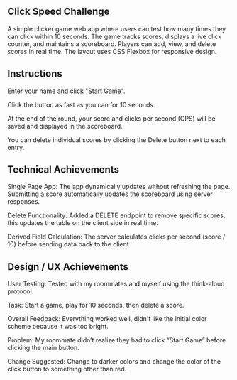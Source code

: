 Click Speed Challenge
---

A simple clicker game web app where users can test how many times they can click within 10 seconds.
The game tracks scores, displays a live click counter, and maintains a scoreboard.
Players can add, view, and delete scores in real time.
The layout uses CSS Flexbox for responsive design.

Instructions
---

Enter your name and click "Start Game".

Click the button as fast as you can for 10 seconds.

At the end of the round, your score and clicks per second (CPS) will be saved and displayed in the scoreboard.

You can delete individual scores by clicking the Delete button next to each entry.

Technical Achievements
---

Single Page App:
The app dynamically updates without refreshing the page. Submitting a score automatically updates the scoreboard using server responses.

Delete Functionality:
Added a DELETE endpoint to remove specific scores, this updates the table on the client side in real time.

Derived Field Calculation:
The server calculates clicks per second (score / 10) before sending data back to the client.

Design / UX Achievements
---

User Testing:
Tested with my roommates and myself using the think-aloud protocol.

Task: Start a game, play for 10 seconds, then delete a score.

Overall Feedback: Everything worked well, didn't like the initial color scheme because it was too bright.

Problem: My roommate didn’t realize they had to click “Start Game” before clicking the main button.

Change Suggested: Change to darker colors and change the color of the click button to something other than red.

